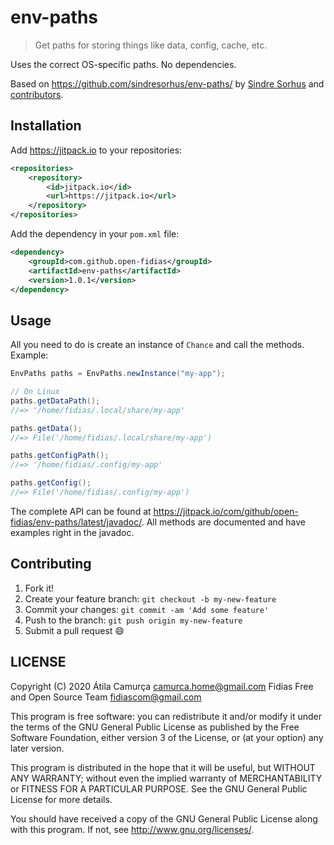 # env-paths

> Get paths for storing things like data, config, cache, etc.

Uses the correct OS-specific paths. No dependencies.

Based on <https://github.com/sindresorhus/env-paths/>
by [Sindre Sorhus](https://github.com/sindresorhus) and [contributors](https://github.com/sindresorhus/env-paths/graphs/contributors).

## Installation

Add <https://jitpack.io> to your repositories:

```xml
<repositories>
    <repository>
        <id>jitpack.io</id>
        <url>https://jitpack.io</url>
    </repository>
</repositories>
```

Add the dependency in your `pom.xml` file:

```xml
<dependency>
    <groupId>com.github.open-fidias</groupId>
    <artifactId>env-paths</artifactId>
    <version>1.0.1</version>
</dependency>
```

## Usage

All you need to do is create an instance of `Chance` and call the methods. Example:

```java
EnvPaths paths = EnvPaths.newInstance("my-app");

// On Linux
paths.getDataPath();
//=> '/home/fidias/.local/share/my-app'

paths.getData();
//=> File('/home/fidias/.local/share/my-app')

paths.getConfigPath();
//=> '/home/fidias/.config/my-app'

paths.getConfig();
//=> File('/home/fidias/.config/my-app')
```

The complete API can be found at <https://jitpack.io/com/github/open-fidias/env-paths/latest/javadoc/>.
All methods are documented and have examples right in the javadoc.

## Contributing

1. Fork it!
2. Create your feature branch: `git checkout -b my-new-feature`
3. Commit your changes: `git commit -am 'Add some feature'`
4. Push to the branch: `git push origin my-new-feature`
5. Submit a pull request :smile:

## LICENSE

Copyright (C) 2020  Átila Camurça <camurca.home@gmail.com>
Fidias Free and Open Source Team <fidiascom@gmail.com>

This program is free software: you can redistribute it and/or modify
it under the terms of the GNU General Public License as published by
the Free Software Foundation, either version 3 of the License, or
(at your option) any later version.

This program is distributed in the hope that it will be useful,
but WITHOUT ANY WARRANTY; without even the implied warranty of
MERCHANTABILITY or FITNESS FOR A PARTICULAR PURPOSE.  See the
GNU General Public License for more details.

You should have received a copy of the GNU General Public License
along with this program.  If not, see <http://www.gnu.org/licenses/>.
